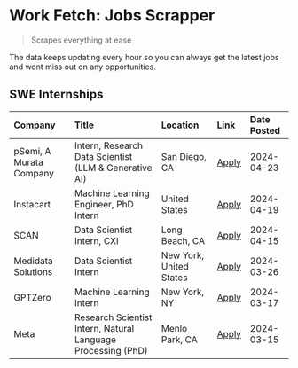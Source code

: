 # Work Fetch: Jobs Scrapper
> Scrapes everything at ease

The data keeps updating every hour so you can always get the latest jobs and wont miss out on any opportunities.

## SWE Internships
<!--START_SECTION:workfetch-->
| Company                 | Title                                                        | Location                | Link                                                                                                                                                                                                                                                                       | Date Posted   |
|:------------------------|:-------------------------------------------------------------|:------------------------|:---------------------------------------------------------------------------------------------------------------------------------------------------------------------------------------------------------------------------------------------------------------------------|:--------------|
| pSemi, A Murata Company | Intern, Research Data Scientist (LLM & Generative AI)        | San Diego, CA           | [Apply](https://www.linkedin.com/jobs/view/intern-research-data-scientist-llm-generative-ai-at-psemi-a-murata-company-3887074168?position=5&pageNum=0&refId=UObAhWmveKLaTQpP7Pkpvg%3D%3D&trackingId=PPETAXE38OwC7Flxl7HAkQ%3D%3D&trk=public_jobs_jserp-result_search-card) | 2024-04-23    |
| Instacart               | Machine Learning Engineer, PhD Intern                        | United States           | [Apply](https://www.linkedin.com/jobs/view/machine-learning-engineer-phd-intern-at-instacart-3901991739?position=2&pageNum=0&refId=UObAhWmveKLaTQpP7Pkpvg%3D%3D&trackingId=gCZFOTC2JuR0MW8zb%2Fs14A%3D%3D&trk=public_jobs_jserp-result_search-card)                        | 2024-04-19    |
| SCAN                    | Data Scientist Intern, CXI                                   | Long Beach, CA          | [Apply](https://www.linkedin.com/jobs/view/data-scientist-intern-cxi-at-scan-3899690492?position=9&pageNum=0&refId=UObAhWmveKLaTQpP7Pkpvg%3D%3D&trackingId=nDLPSmwcLhwzyQn0TT9mhw%3D%3D&trk=public_jobs_jserp-result_search-card)                                          | 2024-04-15    |
| Medidata Solutions      | Data Scientist Intern                                        | New York, United States | [Apply](https://www.linkedin.com/jobs/view/data-scientist-intern-at-medidata-solutions-3810253704?position=3&pageNum=0&refId=UObAhWmveKLaTQpP7Pkpvg%3D%3D&trackingId=I4FM%2FapRspTacE8rV1LgQA%3D%3D&trk=public_jobs_jserp-result_search-card)                              | 2024-03-26    |
| GPTZero                 | Machine Learning Intern                                      | New York, NY            | [Apply](https://www.linkedin.com/jobs/view/machine-learning-intern-at-gptzero-3860723963?position=8&pageNum=0&refId=UObAhWmveKLaTQpP7Pkpvg%3D%3D&trackingId=Pr%2FCJQQ1zjR5ypx46CLlbA%3D%3D&trk=public_jobs_jserp-result_search-card)                                       | 2024-03-17    |
| Meta                    | Research Scientist Intern, Natural Language Processing (PhD) | Menlo Park, CA          | [Apply](https://www.linkedin.com/jobs/view/research-scientist-intern-natural-language-processing-phd-at-meta-3858718375?position=10&pageNum=0&refId=UObAhWmveKLaTQpP7Pkpvg%3D%3D&trackingId=h2uiNV6NGquSkIulUaFiMQ%3D%3D&trk=public_jobs_jserp-result_search-card)         | 2024-03-15    |
<!--END_SECTION:workfetch-->
